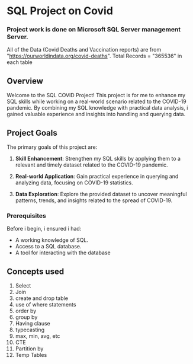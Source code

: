 # SQL Project on Covid
### Project work is done on Microsoft SQL Server management Server.
All of the Data (Covid Deaths and Vaccination reports) are from "https://ourworldindata.org/covid-deaths".
Total Records = "365536" in each table

## Overview

Welcome to the SQL COVID Project! This project is for me to enhance my SQL skills while working on a real-world scenario related to the COVID-19 pandemic. By combining my SQL knowledge with practical data analysis, i gained valuable experience and insights into handling and querying data.

## Project Goals

The primary goals of this project are:

1. **Skill Enhancement**: Strengthen my SQL skills by applying them to a relevant and timely dataset related to the COVID-19 pandemic.

2. **Real-world Application**: Gain practical experience in querying and analyzing data, focusing on COVID-19 statistics.

3. **Data Exploration**: Explore the provided dataset to uncover meaningful patterns, trends, and insights related to the spread of COVID-19.


### Prerequisites

Before i begin, i ensured i had:

- A working knowledge of SQL.
- Access to a SQL database.
- A tool for interacting with the database

## Concepts used
1. Select
2. Join
3. create and drop table
4. use of where statements
5. order by
6. group by
7. Having clause
7. typecasting 
8. max, min, avg, etc
9. CTE
10. Partition by
11. Temp Tables

